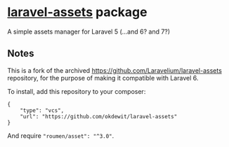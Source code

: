 # [laravel-assets](http://roumen.it/projects/laravel-assets) package

A simple assets manager for Laravel 5 (...and 6? and 7?)

## Notes

This is a fork of the archived https://github.com/Laravelium/laravel-assets repository, for the purpose of making it compatible with Laravel 6.

To install, add this repository to your composer:

```
{
    "type": "vcs",
    "url": "https://github.com/okdewit/laravel-assets"
}
```

And require `"roumen/asset": "^3.0"`.
